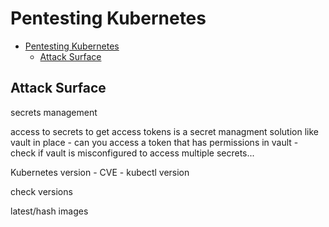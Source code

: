 # Pentesting Kubernetes

- [Pentesting Kubernetes](#pentesting-kubernetes)
  - [Attack Surface](#attack-surface)







## Attack Surface


secrets management

access to secrets to get access tokens
is a secret managment solution like vault in place - can you access a token that has permissions in vault - check if vault is misconfigured to access multiple secrets...


Kubernetes version - CVE - kubectl version

check versions

latest/hash images